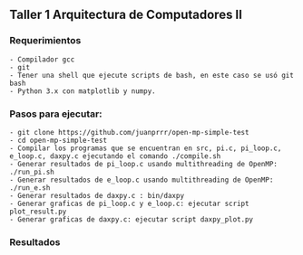 ## Taller 1 Arquitectura de Computadores II

### Requerimientos
    - Compilador gcc
    - git 
    - Tener una shell que ejecute scripts de bash, en este caso se usó git bash
    - Python 3.x con matplotlib y numpy.

### Pasos para ejecutar:
    - git clone https://github.com/juanprrr/open-mp-simple-test
    - cd open-mp-simple-test
    - Compilar los programas que se encuentran en src, pi.c, pi_loop.c, e_loop.c, daxpy.c ejecutando el comando ./compile.sh
    - Generar resultados de pi_loop.c usando multithreading de OpenMP: ./run_pi.sh
    - Generar resultados de e_loop.c usando multithreading de OpenMP: ./run_e.sh
    - Generar resultados de daxpy.c : bin/daxpy
    - Generar graficas de pi_loop.c y e_loop.c: ejecutar script plot_result.py
    - Generar graficas de daxpy.c: ejecutar script daxpy_plot.py
### Resultados